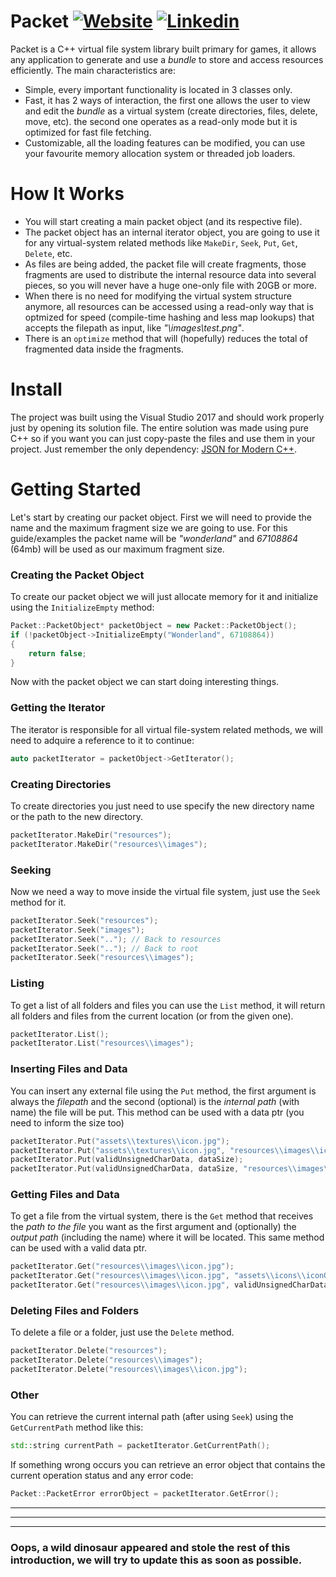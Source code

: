 Packet
[![Website](https://img.shields.io/website-up-down-green-red/http/shields.io.svg?label=my-website)](https://sites.google.com/view/rodrigoholztrattner)
[![Linkedin](https://img.shields.io/badge/linkedin-updated-blue.svg)](https://www.linkedin.com/in/rodrigoholztrattner/)
=====


Packet is a C++ virtual file system library built primary for games, it allows any application to generate and use a *bundle* to store and access resources efficiently. The main characteristics are:

 * Simple, every important functionality is located in 3 classes only.
 * Fast, it has 2 ways of interaction, the first one allows the user to view and edit the *bundle* as a virtual system (create directories, files, delete, move, etc). the second one operates as a read-only mode but it is optimized for fast file fetching.
 * Customizable, all the loading features can be modified, you can use your favourite memory allocation system or threaded job loaders.

# How It Works

- You will start creating a main packet object (and its respective file).
- The packet object has an internal iterator object, you are going to use it for any virtual-system related methods like `MakeDir`, `Seek`, `Put`, `Get`, `Delete`, etc.
- As files are being added, the packet file will create fragments, those fragments are used to distribute the internal resource data into several pieces, so you will never have a huge one-only file with 20GB or more.
- When there is no need for modifying the virtual system structure anymore, all resources can be accessed using a read-only way that is optmized for speed (compile-time hashing and less map lookups) that accepts the filepath as input, like *"\images\test.png"*. 
- There is an `optimize` method that will (hopefully) reduces the total of fragmented data inside the fragments.

# Install

The project was built using the Visual Studio 2017 and should work properly just by opening its solution file.
The entire solution was made using pure C++ so if you want you can just copy-paste the files and use them in your project. Just remember the only dependency: [JSON for Modern C++](https://github.com/nlohmann/json).

# Getting Started

Let's start by creating our packet object. First we will need to provide the name and the maximum fragment size we are going to use.
For this guide/examples the packet name will be *"wonderland"* and *67108864* (64mb) will be used as our maximum fragment size.

### Creating the Packet Object

To create our packet object we will just allocate memory for it and initialize using the `InitializeEmpty` method:
```c++
Packet::PacketObject* packetObject = new Packet::PacketObject();
if (!packetObject->InitializeEmpty("Wonderland", 67108864))
{
	return false;
}
```

Now with the packet object we can start doing interesting things.

### Getting the Iterator

The iterator is responsible for all virtual file-system related methods, we will need to adquire a reference to it to continue:

```c++
auto packetIterator = packetObject->GetIterator();
```

### Creating Directories

To create directories you just need to use specify the new directory name or the path to the new directory.

```c++
packetIterator.MakeDir("resources");
packetIterator.MakeDir("resources\\images");
```

### Seeking

Now we need a way to move inside the virtual file system, just use the `Seek` method for it.

```c++
packetIterator.Seek("resources");
packetIterator.Seek("images");
packetIterator.Seek(".."); // Back to resources
packetIterator.Seek(".."); // Back to root
packetIterator.Seek("resources\\images");
```

### Listing

To get a list of all folders and files you can use the `List` method, it will return all folders and files from the current location (or from the given one).

```c++
packetIterator.List();
packetIterator.List("resources\\images");
```

### Inserting Files and Data

You can insert any external file using the `Put` method, the first argument is always the *filepath* and the second (optional) is the *internal path* (with name) the file will be put.
This method can be used with a data ptr (you need to inform the size too)

```c++
packetIterator.Put("assets\\textures\\icon.jpg");
packetIterator.Put("assets\\textures\\icon.jpg", "resources\\images\\iconInput.jpg");
packetIterator.Put(validUnsignedCharData, dataSize);
packetIterator.Put(validUnsignedCharData, dataSize, "resources\\images\\iconInput.jpg");
```

### Getting Files and Data

To get a file from the virtual system, there is the `Get` method that receives the *path to the file* you want as the first argument and (optionally) the *output path* (including the name) where it will be located.
This same method can be used with a valid data ptr.

```c++
packetIterator.Get("resources\\images\\icon.jpg");
packetIterator.Get("resources\\images\\icon.jpg", "assets\\icons\\iconOutput.jpg"); 
packetIterator.Get("resources\\images\\icon.jpg", validUnsignedCharDataPtr); 
```

### Deleting Files and Folders

To delete a file or a folder, just use the `Delete` method.

```c++
packetIterator.Delete("resources");
packetIterator.Delete("resources\\images");
packetIterator.Delete("resources\\images\\icon.jpg");
```

### Other

You can retrieve the current internal path (after using `Seek`) using the `GetCurrentPath` method like this:

```c++
std::string currentPath = packetIterator.GetCurrentPath();
```

If something wrong occurs you can retrieve an error object that contains the current operation status and any error code:

```c++
Packet::PacketError errorObject = packetIterator.GetError();
```


-----
-----
-----

### Oops, a wild dinosaur appeared and stole the rest of this introduction, we will try to update this as soon as possible.